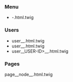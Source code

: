 ### Menu

* <MENU-THEME>-<BLOCK-ID>.html.twig

### Users

* user\_\_<VIEW-MODE>.html.twig
* user\_\_<USER-ID>.html.twig
* user\_\_USER-ID>\_\_<VIEW-MODE>.html.twig

### Pages

page\_\_node\_\_<NODE-BUNDLE>.html.twig